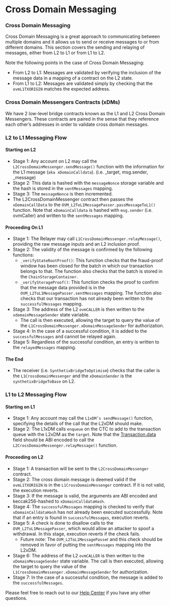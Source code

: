 # Cross Domain Messaging

### Cross Domain Messaging <a href="#_by1x6eih6ukv" id="_by1x6eih6ukv"></a>

Cross Domain Messaging is a great approach to communicating between multiple domains and it allows us to send or receive messages to or from different domains. This section covers the sending and relaying of messages, either from L2 to L1 or from L1 to L2.

Note the following points in the case of Cross Domain Messaging:

* From L2 to L1: Messages are validated by verifying the inclusion of the message data in a mapping of a contract on the L2 state.
* From L1 to L2: Messages are validated simply by checking that the `ovmL1TXORIGIN` matches the expected address.

### Cross Domain Messengers Contracts (xDMs) <a href="#_pe247tzi05ul" id="_pe247tzi05ul"></a>

We have 2 low-level bridge contracts known as the L1 and L2 Cross Domain Messengers. These contracts are paired in the sense that they reference each other’s addresses in order to validate cross domain messages.

### L2 to L1 Messaging Flow <a href="#_jm3uai2b29tk" id="_jm3uai2b29tk"></a>

#### Starting on L2 <a href="#_lrjmv2fbwcbg" id="_lrjmv2fbwcbg"></a>

* Stage 1: Any account on L2 may call the `L2CrossDomainMessenger.sendMessage()` function with the information for the L1 message (`aka xDomainCalldata`). (i.e. \_target, msg.sender, \_message)
* Stage 2: This data is hashed with the `messageNonce` storage variable and the hash is stored in the `sentMessages` mapping.
* Stage 3: The `messageNonce` is then incremented.
* The L2CrossDomainMessenger contract then passes the `xDomainCallData` to the `OVM_L2ToL1MessagePasser.passMessageToL1()` function. Note that `xDomainCalldata` is hashed with `msg.sender` (i.e. ovmCaller) and written to the `sentMessages` mapping.

#### Proceeding On L1 <a href="#_drtrv8cj0a0w" id="_drtrv8cj0a0w"></a>

* Stage 1: The Relayer may call `L1CrossDomainMessenger.relayMessage()`, providing the raw message inputs and an L2 inclusion proof.
* Stage 2: The validity of the message is confirmed by the following functions:
  * `_verifyStateRootProof()`: This function checks that the fraud-proof window has been closed for the batch in which our transaction belongs to that. The function also checks that the batch is stored in the `ChainStorageContainer`.
  * `_verifyStorageProof()`: This function checks the proof to confirm that the message data provided is in the `OVM_L2ToL1MessagePasser.sentMessages` mapping. The function also checks that our transaction has not already been written to the `successfulMessages` mapping.
* Stage 3: The address of the L2 `ovmCALLER` is then written to the `xdomainMessageSender` state variable.
  * The call is then executed, allowing the target to query the value of the `L1CrossDomainMessenger.xDomainMessageSender` for authorization.
* Stage 4: In the case of a successful condition, it is added to the `successfulMessages` and cannot be relayed again.
* Stage 5: Regardless of the successful condition, an entry is written to the `relayedMessages` mapping.

#### The End <a href="#_ng71ca2phs8b" id="_ng71ca2phs8b"></a>

* The receiver (i.e. `SynthetixBridgeToOptimism`) checks that the caller is the `L1CrossDomainMessenger` and the `xDomainSender` is the `synthetixBridgeToBase` on L2.

### L1 to L2 Messaging Flow <a href="#_15bfxsbok04i" id="_15bfxsbok04i"></a>

#### Starting on L1 <a href="#_o7dhazw7uznz" id="_o7dhazw7uznz"></a>

* Stage 1: Any account may call the `L1xDM’s sendMessage()` function, specifying the details of the call that the L2xDM should make.
* Stage 2: The L1xDM calls `enqueue` on the CTC to add to the transaction queue with the L2xDM as the `target`. Note that the [Transaction.data](https://github.com/MetisProtocol/mvm/blob/develop/specs/protocol/data-structures.md#transaction) field should be ABI encoded to call the `L2CrossDomainMessenger.relayMessage()` function.

#### Proceeding on L2 <a href="#_eyjljhjefnvi" id="_eyjljhjefnvi"></a>

* Stage 1: A transaction will be sent to the `L2CrossDomainMessenger` contract.
* Stage 2: The cross domain message is deemed valid if the `ovmL1TXORIGIN` is in the `L1CrossDomainMessenger` contract. If it is not valid, the execution reverts.
* Stage 3: If the message is valid, the arguments are ABI encoded and keccak256-hashed to `xDomainCalldataHash`.
* Stage 4: The `successfulMessages` mapping is checked to verify that `xDomainCalldataHash` has not already been executed successfully. Note that if an entry is found in `successfulMessages`, execution reverts.
* Stage 5: A check is done to disallow calls to the `OVM_L2ToL1MessagePasser`, which would allow an attacker to spoof a withdrawal. In this stage, execution reverts if the check fails.
  * Future note: The `OVM_L2ToL1MessagePasse`r and this check should be removed in favor of putting the `sentMessages` mapping into the L2xDM.
* Stage 6: The address of the L2 `ovmCALLER` is then written to the `xDomainMessageSender` state variable. The call is then executed, allowing the target to query the value of the `L1CrossDomainMessenger.xDomainMessageSender` for authorization.
* Stage 7: In the case of a successful condition, the message is added to the `successfulMessages`.

Please feel free to reach out to our [Help Center](https://metisdao.atlassian.net/servicedesk/customer/portals) if you have any other questions.
